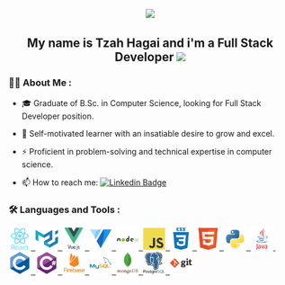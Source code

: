<p align="center">
<img src="https://capsule-render.vercel.app/api?type=rect&color=gradient&section=header&text=Hey%20Everyone!" />
</p>

<h2 align="center">My name is Tzah Hagai and i'm a Full Stack Developer   <img src="https://media.giphy.com/media/hvRJCLFzcasrR4ia7z/giphy.gif" width="30px"/>
</h2>


### :raising_hand_man: About Me :

- 🎓 Graduate of B.Sc. in Computer Science, looking for Full Stack Developer position.

- :seedling: Self-motivated learner with an insatiable desire to grow and excel.

- :zap: Proficient in problem-solving and technical expertise in computer science.

- :mailbox: How to reach me: [![Linkedin Badge](https://img.shields.io/badge/-Linkedin-blue?style=flat&logo=Linkedin&logoColor=white)](https://www.linkedin.com/in/tzah-hagai/)

### :hammer_and_wrench: Languages and Tools :

<div>
  <a href="https://react.dev" target="_blank">
  <img src="https://github.com/devicons/devicon/blob/master/icons/react/react-original-wordmark.svg" title="React" alt="React" width="40" height="40"/>&nbsp;
  </a>
  <a href="https://mui.com" target="_blank">
  <img src="https://github.com/devicons/devicon/blob/master/icons/materialui/materialui-original.svg" title="Material UI" alt="Material UI" width="40" height="40"/>&nbsp;
  </a>
  <a href="https://vuejs.org" target="_blank">
  <img src="https://github.com/devicons/devicon/blob/master/icons/vuejs/vuejs-original-wordmark.svg" title="Vuejs" alt="Vuejs" width="40" height="40"/>&nbsp;
    </a>
  <a href="https://vuetifyjs.com" target="_blank">
  <img src="https://github.com/devicons/devicon/blob/master/icons/vuetify/vuetify-original.svg" title="Vuetify" alt="Vuetify " width="40" height="40"/>&nbsp;
  </a>
  <a href="https://nodejs.org" target="_blank">    
  <img src="https://github.com/devicons/devicon/blob/master/icons/nodejs/nodejs-original-wordmark.svg" title="NodeJS" alt="NodeJS" width="40" height="40"/>&nbsp;
  </a>
  <a href="https://www.javascript.com" target="_blank">    
  <img src="https://github.com/devicons/devicon/blob/master/icons/javascript/javascript-original.svg" title="JavaScript" alt="JavaScript" width="40" height="40"/>&nbsp;
  </a>
  <a href="https://www.w3schools.com/css" target="_blank">    
  <img src="https://github.com/devicons/devicon/blob/master/icons/css3/css3-plain-wordmark.svg"  title="CSS3" alt="CSS" width="40" height="40"/>&nbsp;
  </a>
  <a href="https://developer.mozilla.org/en-US/docs/Glossary/HTML5" target="_blank">    
  <img src="https://github.com/devicons/devicon/blob/master/icons/html5/html5-original.svg" title="HTML5" alt="HTML5" width="40" height="40"/>&nbsp;
  </a>
  <a href="https://www.python.org/" target="_blank">    
  <img src="https://github.com/devicons/devicon/blob/master/icons/python/python-original.svg" title="Python" alt="Python" width="40" height="40"/>&nbsp;
  </a>
  <a href="https://www.java.com" target="_blank">    
  <img src="https://github.com/devicons/devicon/blob/master/icons/java/java-original-wordmark.svg" title="Java" alt="Java" width="40" height="40"/>&nbsp;
  </a>
  <a href="https://www.w3schools.com/c" target="_blank">    
  <img src="https://github.com/devicons/devicon/blob/master/icons/c/c-original.svg" title="C" alt="C" width="40" height="40"/>&nbsp;
  </a>
  <a href="https://learn.microsoft.com/en-us/dotnet/csharp/tour-of-csharp" target="_blank">    
  <img src="https://github.com/devicons/devicon/blob/master/icons/csharp/csharp-original.svg" title="C#" alt="C#" width="40" height="40"/>&nbsp;
  </a>
  <a href="https://firebase.google.com" target="_blank">    
  <img src="https://github.com/devicons/devicon/blob/master/icons/firebase/firebase-plain-wordmark.svg" title="Firebase" alt="Firebase" width="40" height="40"/>&nbsp;
  </a>
  <a href="https://www.mysql.com" target="_blank">    
  <img src="https://github.com/devicons/devicon/blob/master/icons/mysql/mysql-original-wordmark.svg" title="MySQL" alt="MySQL" width="40" height="40"/>&nbsp;
  </a>
  <a href="https://www.mongodb.com" target="_blank">    
  <img src="https://github.com/devicons/devicon/blob/master/icons/mongodb/mongodb-original-wordmark.svg" title="mongoDB" alt="mongoDB" width="40" height="40"/>&nbsp;
  </a>
  <a href="https://www.postgresql.org" target="_blank">    
  <img src="https://github.com/devicons/devicon/blob/master/icons/postgresql/postgresql-original-wordmark.svg" title="PostgreSQL" alt="PostgreSQL width="40" height="40"/>&nbsp;
  </a>
  <a href="https://git-scm.com" target="_blank">    
  <img src="https://github.com/devicons/devicon/blob/master/icons/git/git-original-wordmark.svg" title="Git" **alt="Git" width="40" height="40"/>
      </a>
</div>





<!--
**Tzah-Hagai/Tzah-Hagai** is a ✨ _special_ ✨ repository because its `README.md` (this file) appears on your GitHub profile.

Here are some ideas to get you started:

- 🔭 I’m currently working on ...
- 🌱 I’m currently learning ...
- 👯 I’m looking to collaborate on ...
- 🤔 I’m looking for help with ...
- 💬 Ask me about ...
- 📫 How to reach me: ...
- 😄 Pronouns: ...
- ⚡ Fun fact: ...
-->
